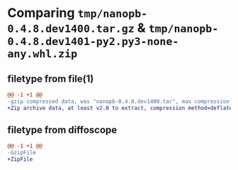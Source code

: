 # Comparing `tmp/nanopb-0.4.8.dev1400.tar.gz` & `tmp/nanopb-0.4.8.dev1401-py2.py3-none-any.whl.zip`

## filetype from file(1)

```diff
@@ -1 +1 @@
-gzip compressed data, was "nanopb-0.4.8.dev1400.tar", max compression
+Zip archive data, at least v2.0 to extract, compression method=deflate
```

## filetype from diffoscope

```diff
@@ -1 +1 @@
-GzipFile
+ZipFile
```

